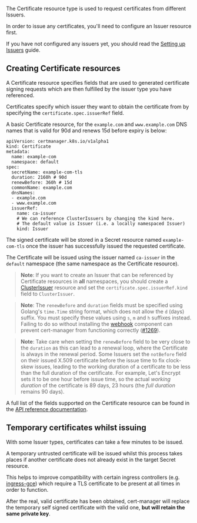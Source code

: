 The Certificate resource type is used to request certificates from
different Issuers.

In order to issue any certificates, you'll need to configure an Issuer
resource first.

If you have not configured any issuers yet, you should read the
[Setting up Issuers](../issuers/README.md) guide.

Creating Certificate resources
------------------------------

A Certificate resource specifies fields that are used to generated
certificate signing requests which are then fulfilled by the issuer type
you have referenced.

Certificates specify which issuer they want to obtain the certificate
from by specifying the `certificate.spec.issuerRef` field.

A basic Certificate resource, for the `example.com` and
`www.example.com` DNS names that is valid for 90d and renews 15d before
expiry is below:

``` {.yaml}
apiVersion: certmanager.k8s.io/v1alpha1
kind: Certificate
metadata:
  name: example-com
  namespace: default
spec:
  secretName: example-com-tls
  duration: 2160h # 90d
  renewBefore: 360h # 15d
  commonName: example.com
  dnsNames:
  - example.com
  - www.example.com
  issuerRef:
    name: ca-issuer
    # We can reference ClusterIssuers by changing the kind here.
    # The default value is Issuer (i.e. a locally namespaced Issuer)
    kind: Issuer
```

The signed certificate will be stored in a Secret resource named
`example-com-tls` once the issuer has successfully issued the requested
certificate.

The Certificate will be issued using the issuer named `ca-issuer` in the
`default` namespace (the same namespace as the Certificate resource).

> **Note**: If you want to create an Issuer that can be referenced by
> Certificate resources in **all** namespaces, you should create a
> [ClusterIssuer](../../reference/clusterissuers) resource and set the
> `certificate.spec.issuerRef.kind` field to `ClusterIssuer`.

> **Note**: The `renewBefore` and `duration` fields must be specified using
> Golang's `time.Time` string format, which does not allow the `d` (days)
> suffix. You must specify these values using `s`, `m` and `h` suffixes
> instead. Failing to do so without installing the
> [webhook](../../install/webhook.md) component can prevent cert-manager from
> functioning correctly ([#1269](https://github.com/jetstack/cert-manager/issues/1269)).

> **Note**: Take care when setting the `renewBefore` field to be very close to
> the `duration` as this can lead to a renewal loop, where the Certificate is
> always in the renewal period. Some Issuers set the `notBefore` field on
> their issued X.509 certificate before the issue time to fix clock-skew
> issues, leading to the working duration of a certificate to be less than
> the full duration of the certificate. For example, Let's Encrypt sets
> it to be one hour before issue time, so the actual *working duration* of
> the certificate is 89 days, 23 hours (the *full duration* remains 90
> days).

A full list of the fields supported on the Certificate resource can be
found in the
[API reference documentation](https://docs.cert-manager.io/en/release-0.8/reference/api-docs/index.html#certificatespec-v1alpha1).

Temporary certificates whilst issuing
-------------------------------------

With some Issuer types, certificates can take a few minutes to be
issued.

A temporary untrusted certificate will be issued whilst this process
takes places if another certificate does not already exist in the target
Secret resource.

This helps to improve compatibility with certain ingress controllers
(e.g. [ingress-gce](https://github.com/kubernetes/ingress-gce)) which
require a TLS certificate to be present at all times in order to
function.

After the real, valid certificate has been obtained, cert-manager will
replace the temporary self signed certificate with the valid one, **but
will retain the same private key**.
